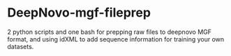 # DeepNovo-mgf-fileprep
2 python scripts and one bash for prepping raw files to deepnovo MGF format, and using idXML to add sequence information for training your own datasets.
